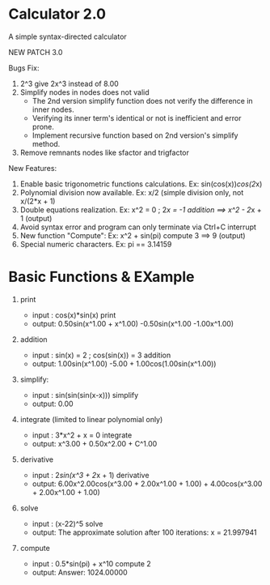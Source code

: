 # Calculator 2.0
A simple syntax-directed calculator

NEW PATCH 3.0

Bugs Fix:
1) 2^3 give 2x^3 instead of 8.00
2) Simplify nodes in nodes does not valid
	- The 2nd version simplify function does not verify the difference in inner nodes.
	- Verifying its inner term's identical or not is inefficient and error prone.
	- Implement recursive function based on 2nd version's simplify method.
3) Remove remnants nodes like sfactor and trigfactor


New Features:
1) Enable basic trigonometric functions calculations. Ex: sin(cos(x))*cos(2*x)
2) Polynomial division now available. Ex: x/2 (simple division only, not x/(2*x + 1)
3) Double equations realization. Ex: x^2 = 0 ; 2*x = -1 addition ==> x^2 - 2*x + 1 (output)
4) Avoid syntax error and program can only terminate via Ctrl+C interrupt
5) New function "Compute": Ex: x^2 + sin(pi) compute 3 ==> 9 (output)
6) Special numeric characters. Ex: pi == 3.14159


# Basic Functions & EXample
1) print
   - input : cos(x)*sin(x) print
   - output: 0.50sin(x^1.00 + x^1.00) -0.50sin(x^1.00 -1.00x^1.00)
2) addition 
   - input : sin(x) = 2 ; cos(sin(x)) = 3 addition
   - output: 1.00sin(x^1.00) -5.00 + 1.00cos(1.00sin(x^1.00))
3) simplify: 
   - input : sin(sin(sin(x-x))) simplify
   - output: 0.00
4) integrate (limited to linear polynomial only)
   - input : 3*x^2 + x = 0 integrate
   - output: x^3.00 + 0.50x^2.00 + C^1.00
5) derivative
   - input : 2*sin(x^3 + 2*x + 1) derivative
   - output: 6.00x^2.00cos(x^3.00 + 2.00x^1.00 + 1.00) + 4.00cos(x^3.00 + 2.00x^1.00 + 1.00)

6) solve
   - input : (x-22)^5 solve
   - output: The approximate solution after 100 iterations: x = 21.997941
7) compute
   - input : 0.5*sin(pi) + x^10 compute 2
   - output: Answer: 1024.00000
